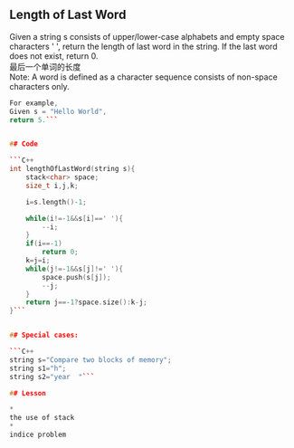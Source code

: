 
## Length of Last Word


Given a string s consists of upper/lower-case alphabets and empty space characters ' ', return the length of last word in the string.
If the last word does not exist, return 0.<br>
最后一个单词的长度<br>
Note: A word is defined as a character sequence consists of non-space characters only.

```C++
For example, 
Given s = "Hello World",
return 5.```


## Code

```C++
int lengthOfLastWord(string s){
    stack<char> space;
    size_t i,j,k;

    i=s.length()-1;

    while(i!=-1&&s[i]==' '){
        --i;
    }
    if(i==-1) 
        return 0;
    k=j=i;
    while(j!=-1&&s[j]!=' '){
        space.push(s[j]);
        --j;
    }
    return j==-1?space.size():k-j;
}```


## Special cases:

```C++
string s="Compare two blocks of memory";
string s1="h";
string s2="year  "```

## Lesson

* 
the use of stack
* 
indice problem

